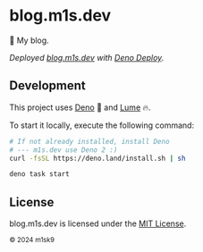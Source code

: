 # blog.m1s.dev

🌻 My blog.

_Deployed [blog.m1s.dev](https://blog.m1s.dev) with [Deno Deploy](https://deno.com/deploy)._

## Development

This project uses [Deno](https://deno.land) 🦕 and [Lume](https://lume.land/) 🔥.

To start it locally, execute the following command:

```sh
# If not already installed, install Deno
# --- m1s.dev use Deno 2 :)
curl -fsSL https://deno.land/install.sh | sh

deno task start
```

## License

blog.m1s.dev is licensed under the [MIT License](LICENSE).

<sub>
  © 2024 m1sk9
</sub>
